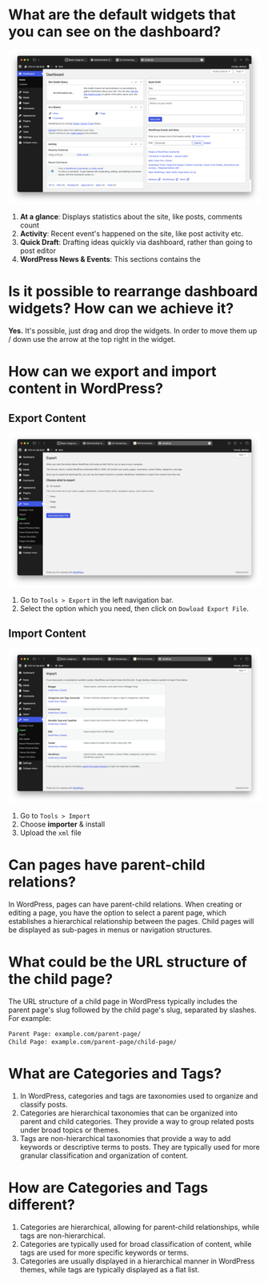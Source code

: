 # What are the default widgets that you can see on the dashboard?
![Admin Dashboard Screenshot](admin-dashboard.png)
1. **At a glance**: Displays statistics about the site, like posts, comments count
2. **Activity**: Recent event's happened on the site, like post activity etc.
3. **Quick Draft**: Drafting ideas quickly via dashboard, rather than going to post editor
4. **WordPress News & Events**: This sections contains the 

# Is it possible to rearrange dashboard widgets? How can we achieve it?
**Yes.** It's possible, just drag and drop the widgets.
In order to move them up / down use the arrow at the top right in the widget.

# How can we export and import content in WordPress?

## Export Content
![Admin Dashboard Screenshot](wp-admin-export.png)
1. Go to `Tools > Export` in the left navigation bar.
2. Select the option which you need, then click on `Dowload Export File`.

## Import Content
![Admin Dashboard Screenshot](wp-admin-import.png)
1. Go to `Tools > Import`
2. Choose **importer** & install
3. Upload the `xml` file

# Can pages have parent-child relations?
In WordPress, pages can have parent-child relations. When creating or editing a page, you have the option to select a parent page, which establishes a hierarchical relationship between the pages. Child pages will be displayed as sub-pages in menus or navigation structures.

# What could be the URL structure of the child page?
The URL structure of a child page in WordPress typically includes the parent page's slug followed by the child page's slug, separated by slashes. For example:
```
Parent Page: example.com/parent-page/
Child Page: example.com/parent-page/child-page/
```

# What are Categories and Tags?
1. In WordPress, categories and tags are taxonomies used to organize and classify posts.
2. Categories are hierarchical taxonomies that can be organized into parent and child categories. They provide a way to group related posts under broad topics or themes.
3. Tags are non-hierarchical taxonomies that provide a way to add keywords or descriptive terms to posts. They are typically used for more granular classification and organization of content.

# How are Categories and Tags different?
1. Categories are hierarchical, allowing for parent-child relationships, while tags are non-hierarchical.
2. Categories are typically used for broad classification of content, while tags are used for more specific keywords or terms.
3. Categories are usually displayed in a hierarchical manner in WordPress themes, while tags are typically displayed as a flat list.